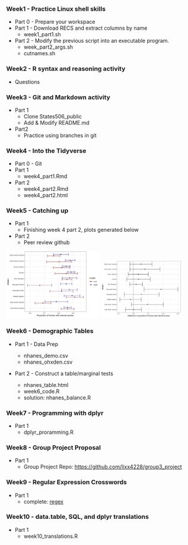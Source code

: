 ### Week1 - Practice Linux shell skills ###
* Part 0 - Prepare your workspace
* Part 1 - Download RECS and extract columns by name
	* week1_part1.sh 
* Part 2 - Modify the previous script into an executable program.
	* week_part2_args.sh
	* cutnames.sh

### Week2 - R syntax and reasoning activity ###
* Questions

### Week3 - Git and Markdown activity ###
* Part 1
	* Clone States506_public
	* Add & Modify README.md
* Part2 
	* Practice using branches in git

### Week4 - Into the Tidyverse ###
* Part 0 - Git 
* Part 1
	* week4_part1.Rmd
* Part 2
	* week4_part2.Rmd
	* week4_part2.html
	
### Week5 - Catching up ###
* Part 1
	* Finishing week 4 part 2, plots generated below
* Part 2
	* Peer review github

<p float="left">
    <img src="../activities/week4/w4_p2_q1_plot.png" height="50%" width="50%">
    <img src="../activities/week4/w4_p2_q2_plot.png" height="60%" width="43%">
</p>

### Week6 - Demographic Tables ###
* Part 1 - Data Prep
	* nhanes_demo.csv
	* nhanes_ohxden.csv
* Part 2 - Construct a table/marginal tests

	* nhanes_table.html
	* week6_code.R
	* solution: nhanes_balance.R

### Week7 - Programming with dplyr ###
* Part 1
	*  dplyr_proramming.R

### Week8 - Group Project Proposal ###
* Part 1
	*  Group Project Repo: https://github.com/lixx4228/group3_project
 
### Week9 - Regular Expression Crosswords ###
* Part 1
	* complete: [regex](https://regexcrossword.com/challenges/experienced/puzzles/1)

### Week10 - data.table, SQL, and dplyr translations ###
* Part 1
	* week10_translations.R
